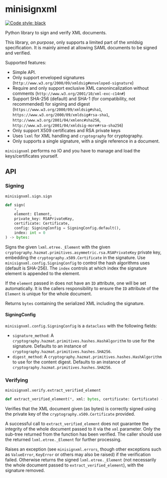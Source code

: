 # minisignxml

[![Code style: black](https://img.shields.io/badge/code%20style-black-000000.svg)](https://github.com/psf/black)


Python library to sign and verify XML documents. 

This library, *on purpose*, only supports a limited part of the xmldsig specification. It is mainly aimed at allowing SAML documents to be signed and verified.

Supported features:

* Simple API.
* Only support enveloped signatures (`http://www.w3.org/2000/09/xmldsig#enveloped-signature`)
* Require and only support exclusive XML canonincalization without comments (`http://www.w3.org/2001/10/xml-exc-c14n#`)
* Support SHA-256 (default) and SHA-1 (for compatibility, not recommended) for signing and digest (`https://www.w3.org/2000/09/xmldsig#sha1`, `https://www.w3.org/2000/09/xmldsig#rsa-sha1`, `http://www.w3.org/2001/04/xmlenc#sha256`, `http://www.w3.org/2001/04/xmldsig-more#rsa-sha256`)
* Only support X509 certificates and RSA private keys
* Uses `lxml` for XML handling and `cryptography` for cryptography.
* Only supports a single signature, with a single reference in a document.

`minisignxml` performs no IO and you have to manage and load the keys/certificates yourself.

## API

### Signing

`minisignxml.sign.sign`

```python
def sign(
    *,
    element: Element,
    private_key: RSAPrivateKey,
    certificate: Certificate,
    config: SigningConfig = SigningConfig.default(),
    index: int = 0
) -> bytes:
```

Signs the given `lxml.etree._Element` with the given `cryptography.hazmat.primitives.asymmetric.rsa.RSAPrivateKey` private key, embedding the `cryptography.x509.Certificate` in the signature. Use `minisignxml.config.SigningConfig` to control the hash algorithms uses (default is SHA-256). The `index` controls at which index the signature element is appended to the element.

If the `element` passed in does not have an `ID` attribute, one will be set automatically. It is the callers responsibility to ensure the `ID` attribute of the `Element` is unique for the whole document.

Returns `bytes` containing the serialized XML including the signature. 

#### SigningConfig

`minisignxml.config.SigningConfig` is a `dataclass` with the following fields:

* `signature_method`: A `cryptography.hazmat.primitives.hashes.HashAlgorithm` to use for the signature. Defaults to an instance of `cryptography.hazmat.primitives.hashes.SHA256`.
* `digest_method`: A `cryptography.hazmat.primitives.hashes.HashAlgorithm` to use for the content digest. Defaults to an instance of `cryptography.hazmat.primitives.hashes.SHA256`.


### Verifying

`minisignxml.verify.extract_verified_element`

```python
def extract_verified_element(*, xml: bytes, certificate: Certificate) -> Element:
```

Verifies that the XML document given (as bytes) is correctly signed using the private key of the `cryptography.x509.Certificate` provided. 

A successful call to `extract_verified_element` does not guarantee the integrity of the whole document passed to it via the `xml` parameter. Only the sub-tree returned from the function has been verified. The caller should use the returned `lxml.etree._Element` for further processing.

Raises an exception (see `minisignxml.errors`, though other exceptions such as `ValueError`, `KeyError` or others may also be raised) if the verification failed. Otherwise returns the signed `lxml.etree._Element` (not necessarily the whole document passed to `extract_verified_element`), with the signature removed.

